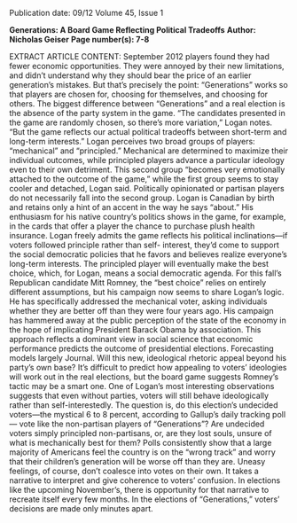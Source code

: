 Publication date: 09/12
Volume 45, Issue 1

**Generations: A Board Game Reflecting Political Tradeoffs**
**Author: Nicholas Geiser**
**Page number(s): 7-8**

EXTRACT ARTICLE CONTENT:
September 2012
players 
found 
they 
had 
fewer 
economic opportunities. They were 
annoyed by their new limitations, and 
didn’t understand why they should 
bear the price of an earlier generation’s 
mistakes. But that’s precisely the 
point: “Generations” works so that 
players are chosen for, choosing for 
themselves, and choosing for others. 
The biggest difference between 
“Generations” and a real election is 
the absence of the party system in 
the game. “The candidates presented 
in the game are randomly chosen, so 
there’s more variation,” Logan notes. 
“But the game reflects our actual 
political tradeoffs between short-term 
and long-term interests.” 
Logan 
perceives 
two 
broad 
groups of players: “mechanical” and 
“principled.” 
Mechanical 
are determined to maximize their 
individual outcomes, while principled 
players advance a particular ideology 
even to their own detriment. This 
second 
group 
“becomes 
very 
emotionally attached to the outcome 
of the game,” while the first group 
seems to stay cooler and detached, 
Logan said. Politically opinionated or 
partisan players do not necessarily fall 
into the second group. 
Logan is Canadian by birth and 
retains only a hint of an accent in the 
way he says “about.” His enthusiasm 
for his native country’s politics shows 
in the game, for example, in the 
cards that offer a player the chance 
to purchase plush health insurance. 
Logan freely admits the game reflects 
his political inclinations—if voters 
followed principle rather than self-
interest, they’d come to support the 
social democratic policies that he 
favors and believes realize everyone’s 
long-term interests. The principled 
player will eventually make the best 
choice, which, for Logan, means a 
social democratic agenda.
For 
this 
fall’s 
Republican 
candidate Mitt Romney, the “best 
choice” relies on entirely different 
assumptions, but his campaign now 
seems to share Logan’s logic. He has 
specifically addressed the mechanical 
voter, asking individuals whether they 
are better off than they were four years 
ago. His campaign has hammered 
away at the public perception of the 
state of the economy in the hope of 
implicating President Barack Obama 
by association. This approach reflects 
a dominant view in social science that 
economic performance predicts the 
outcome of presidential elections.
Forecasting 
models 
largely 
Journal. Will this new, ideological 
rhetoric appeal beyond his party’s own 
base?
It’s difficult to predict how 
appealing to voters’ ideologies will 
work out in the real elections, but the 
board game suggests Romney’s tactic 
may be a smart one. One of Logan’s 
most interesting observations suggests 
that even without parties, voters will 
still behave ideologically rather than 
self-interestedly. The question is, do 
this election’s undecided voters—the 
mystical 6 to 8 percent, according 
to Gallup’s daily tracking poll—
vote like the non-partisan players of 
“Generations”? Are undecided voters 
simply principled non-partisans, or, 
are they lost souls, unsure of what is 
mechanically best for them?
Polls consistently show that a 
large majority of Americans feel the 
country is on the “wrong track” and 
worry that their children’s generation 
will be worse off than they are. Uneasy 
feelings, of course, don’t coalesce into 
votes on their own. It takes a narrative 
to interpret and give coherence to 
voters’ confusion. In elections like 
the upcoming November’s, there 
is opportunity for that narrative to 
recreate itself every few months. In 
the elections of “Generations,” voters’ 
decisions are made only minutes apart.